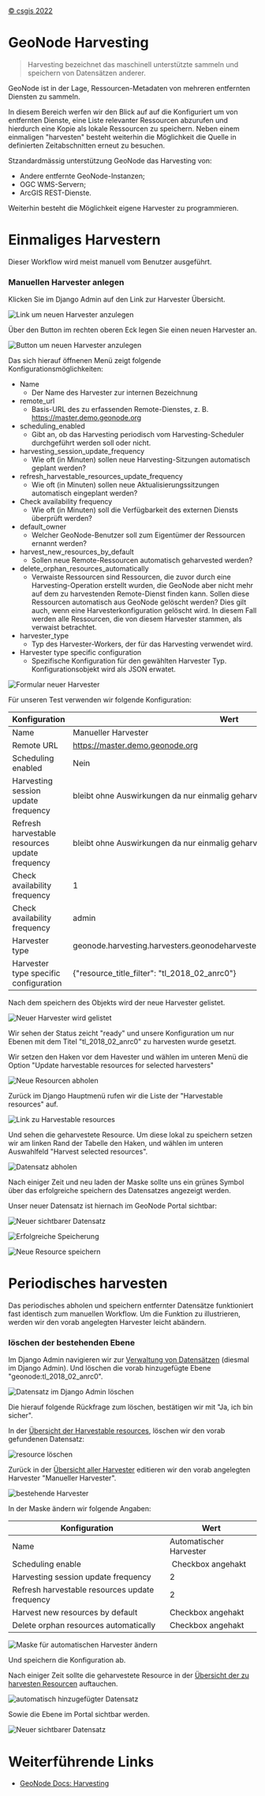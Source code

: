 <!-- the Menu -->
<link rel="stylesheet" media="all" href="../styles.css" />
<div id="logo"><a href="https://csgis.de">© csgis 2022</a></div>
<div id="menu"></div>
<div id="jumpMenu"></div>
<script src="../menu.js"></script>
<script src="../jumpmenu.js"></script>
<!-- the Menu -->


# GeoNode Harvesting

> Harvesting bezeichnet das maschinell unterstützte sammeln und speichern von Datensätzen anderer.

GeoNode ist in der Lage, Ressourcen-Metadaten von mehreren entfernten Diensten zu sammeln.

In diesem Bereich werfen wir den Blick auf auf die Konfiguriert um von entfernten Dienste, eine Liste relevanter Ressourcen abzurufen und hierdurch eine Kopie als lokale Ressourcen zu speichern. 
Neben einem einmaligen "harvesten" besteht weiterhin die Möglichkeit die Quelle in definierten Zeitabschnitten erneut zu besuchen.


Stzandardmässig unterstützung GeoNode das Harvesting von:

- Andere entfernte GeoNode-Instanzen;
- OGC WMS-Servern;
- ArcGIS REST-Dienste.

Weiterhin besteht die Möglichkeit eigene Harvester zu programmieren.

# Einmaliges Harvestern

Dieser Workflow wird meist manuell vom Benutzer ausgeführt.


### Manuellen Harvester anlegen

Klicken Sie im Django Admin auf den Link zur Harvester Übersicht.

![Link um neuen Harvester anzulegen](images/django_add_harvester.jpeg)

Über den Button im rechten oberen Eck legen Sie einen neuen Harvester an.

![Button um neuen Harvester anzulegen](images/django_admin_btn_harvester.jpeg)

Das sich hierauf öffnenen Menü zeigt folgende Konfigurationsmöglichkeiten:

- Name
  - Der Name des Harvester zur internen Bezeichnung
- remote_url
  - Basis-URL des zu erfassenden Remote-Dienstes, z. B. https://master.demo.geonode.org
- scheduling_enabled
  - Gibt an, ob das Harvesting periodisch vom Harvesting-Scheduler durchgeführt werden soll oder nicht.
- harvesting_session_update_frequency
  - Wie oft (in Minuten) sollen neue Harvesting-Sitzungen automatisch geplant werden?
- refresh_harvestable_resources_update_frequency
  - Wie oft (in Minuten) sollen neue Aktualisierungssitzungen automatisch eingeplant werden?
- Check availability frequency
  - Wie oft (in Minuten) soll die Verfügbarkeit des externen Diensts überprüft werden?
- default_owner
  - Welcher GeoNode-Benutzer soll zum Eigentümer der Ressourcen ernannt werden?
- harvest_new_resources_by_default
  - Sollen neue Remote-Ressourcen automatisch geharvested werden?
- delete_orphan_resources_automatically
  - Verwaiste Ressourcen sind Ressourcen, die zuvor durch eine Harvesting-Operation erstellt wurden, die GeoNode aber nicht mehr auf dem zu harvestenden Remote-Dienst finden kann. Sollen diese Ressourcen automatisch aus GeoNode gelöscht werden? Dies gilt auch, wenn eine Harvesterkonfiguration gelöscht wird. In diesem Fall werden alle Ressourcen, die von diesem Harvester stammen, als verwaist betrachtet.
- harvester_type
  - Typ des Harvester-Workers, der für das Harvesting verwendet wird.
- Harvester type specific configuration
  - Spezifische Konfiguration für den gewählten Harvester Typ. Konfigurationsobjekt wird als JSON erwatet.



![Formular neuer Harvester](images/django_new_harvester_form.jpeg)


Für unseren Test verwenden wir folgende Konfiguration:


Konfiguration|Wert
---|---
Name|Manueller Harvester
Remote URL | https://master.demo.geonode.org
Scheduling enabled | Nein
Harvesting session update frequency | bleibt ohne Auswirkungen da nur einmalig geharvested wird
Refresh harvestable resources update frequency| bleibt ohne Auswirkungen da nur einmalig geharvested wird
Check availability frequency | 1
Check availability frequency | admin
Harvester type | geonode.harvesting.harvesters.geonodeharvester.GeonodeUnifiedHarvesterWorker
Harvester type specific configuration | {"resource_title_filter": "tl_2018_02_anrc0"}

Nach dem speichern des Objekts wird der neue Harvester gelistet.

![Neuer Harvester wird gelistet](images/django_new_Harvester_in_list.jpeg)

Wir sehen der Status zeicht "ready" und unsere Konfiguration um nur Ebenen mit dem Titel  "tl_2018_02_anrc0" zu harvesten wurde gesetzt.

Wir setzen den Haken vor dem Havester und wählen im unteren Menü die Option "Update harvestable resources for selected harvesters"

![Neue Resourcen abholen](images/django_update_harvestable_res.jpeg)


Zurück im Django Hauptmenü rufen wir die Liste der "Harvestable resources" auf.

![Link zu Harvestable resources](images/django_list_harvestable_reousrces.jpeg)

Und sehen die geharvestete Resource.
Um diese lokal zu speichern setzen wir am linken Rand der Tabelle den Haken, und wählen im unteren Auswahlfeld "Harvest selected resources".

![Datensatz abholen](images/django_harvest_res.jpeg)

Nach einiger Zeit und neu laden der Maske sollte uns ein grünes Symbol über das erfolgreiche speichern des Datensatzes angezeigt werden.

Unser neuer Datensatz ist hiernach im GeoNode Portal sichtbar:

![Neuer sichtbarer Datensatz](images/fe_harvested_res.jpeg)

![Erfolgreiche Speicherung](images/djagno_harvested_res.jpeg)


![Neue Resource speichern](images/django_harvest_res.jpeg)


# Periodisches harvesten

Das periodisches abholen und speichern entfernter Datensätze funktioniert fast identisch zum manuellen Workflow.
Um die Funktion zu illustrieren, werden wir den vorab angelegten Harvester leicht abändern.

### löschen der bestehenden Ebene

Im Django Admin navigieren wir zur [Verwaltung von Datensätzen](https://geonode-training.csgis.de/de-de/admin/layers/dataset/) (diesmal im Django Admin). Und löschen die vorab hinzugefügte Ebene "geonode:tl_2018_02_anrc0".

![Datensatz im Django Admin löschen](images/django_delete_Dataset.jpeg)

Die hierauf folgende Rückfrage zum löschen, bestätigen wir mit "Ja, ich bin sicher".

In der [Übersicht der Harvestable resources](https://geonode-training.csgis.de/de-de/admin/harvesting/harvestableresource/), löschen wir den vorab gefundenen Datensatz:

![resource löschen](images/django_delete_harvest.jpeg)

Zurück in der [Übersicht aller Harvester](https://geonode-training.csgis.de/de-de/admin/harvesting/harvester/) editieren wir den vorab angelegten Harvester "Manueller Harvester".

![bestehende Harvester](images/django_new_Harvester_in_list.jpeg)

In der Maske ändern wir folgende Angaben:

Konfiguration|Wert
---|---
Name | Automatischer Harvester
Scheduling enable | Checkbox angehakt
Harvesting session update frequency | 2
Refresh harvestable resources update frequency | 2
Harvest new resources by default | Checkbox angehakt
Delete orphan resources automatically | Checkbox angehakt

![Maske für automatischen Harvester ändern](images/django_auto_harvester.jpeg)

Und speichern die Konfiguration ab.

Nach einiger Zeit sollte die geharvestete Resource in der [Übersicht der zu harvesten Resourcen](https://geonode-training.csgis.de/de-de/admin/harvesting/harvestableresource/) auftauchen.

![automatisch hinzugefügter Datensatz](images/django_auto_added_harvester.jpeg)

Sowie die Ebene im Portal sichtbar werden.

![Neuer sichtbarer Datensatz](images/fe_harvested_res.jpeg)

# Weiterführende Links

- [GeoNode Docs: Harvesting](https://docs.geonode.org/en/master/intermediate/harvesting/index.html?)